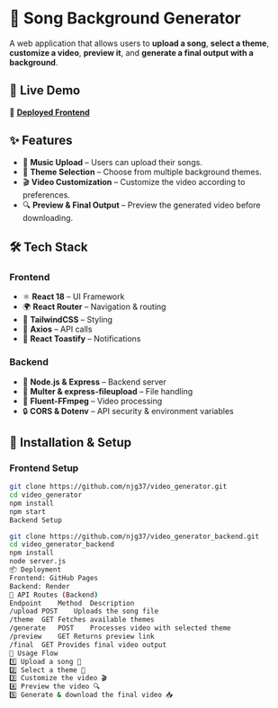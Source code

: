 # 🎵 **Song Background Generator**  
A web application that allows users to **upload a song**, **select a theme**, **customize a video**, **preview it**, and **generate a final output with a background**.  

## 🚀 **Live Demo**  
🔗 [**Deployed Frontend**](https://njg37.github.io/upload)  

## ✨ **Features**  
- 🎵 **Music Upload** – Users can upload their songs.  
- 🎨 **Theme Selection** – Choose from multiple background themes.  
- 🎬 **Video Customization** – Customize the video according to preferences.  
- 🔍 **Preview & Final Output** – Preview the generated video before downloading.  

## 🛠 **Tech Stack**  

### **Frontend**  
- ⚛ **React 18** – UI Framework  
- 🌍 **React Router** – Navigation & routing  
- 🎨 **TailwindCSS** – Styling  
- 🔄 **Axios** – API calls  
- 🔔 **React Toastify** – Notifications  

### **Backend**  
- 🚀 **Node.js & Express** – Backend server  
- 📂 **Multer & express-fileupload** – File handling  
- 🎥 **Fluent-FFmpeg** – Video processing  
- 🔒 **CORS & Dotenv** – API security & environment variables  

## 📌 **Installation & Setup**  

### **Frontend Setup**  
```bash
git clone https://github.com/njg37/video_generator.git  
cd video_generator  
npm install  
npm start  
Backend Setup

git clone https://github.com/njg37/video_generator_backend.git  
cd video_generator_backend  
npm install  
node server.js  
📦 Deployment
Frontend: GitHub Pages
Backend: Render
📜 API Routes (Backend)
Endpoint	Method	Description
/upload	POST	Uploads the song file
/theme	GET	Fetches available themes
/generate	POST	Processes video with selected theme
/preview	GET	Returns preview link
/final	GET	Provides final video output
🎥 Usage Flow
1️⃣ Upload a song 🎵
2️⃣ Select a theme 🎨
3️⃣ Customize the video 🎬
4️⃣ Preview the video 🔍
5️⃣ Generate & download the final video 📥